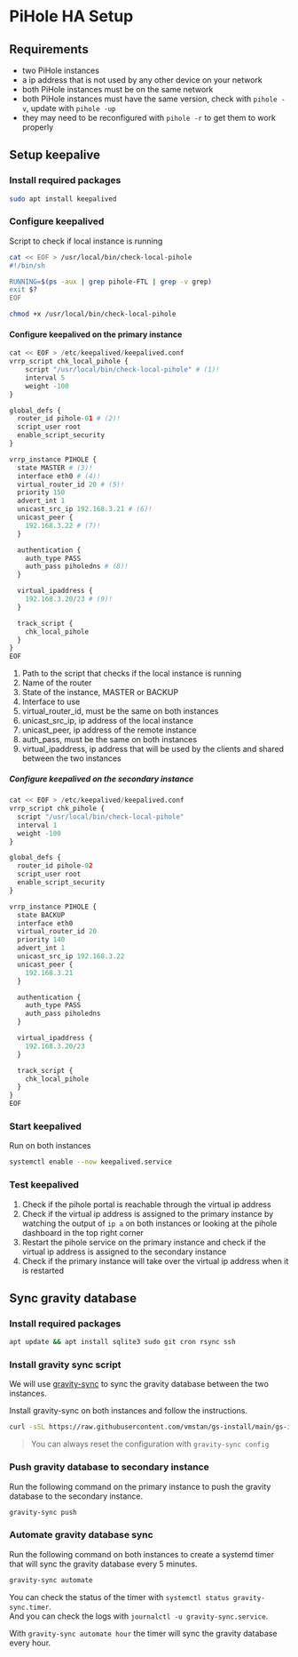 # PiHole HA Setup

## Requirements

- two PiHole instances
- a ip address that is not used by any other device on your network
- both PiHole instances must be on the same network
- both PiHole instances must have the same version, check with `pihole -v`, update with `pihole -up`
- they may need to be reconfigured with `pihole -r` to get them to work properly

## Setup keepalive

### Install required packages

```bash
sudo apt install keepalived
```

### Configure keepalived

Script to check if local instance is running

```bash
cat << EOF > /usr/local/bin/check-local-pihole
#!/bin/sh

RUNNING=$(ps -aux | grep pihole-FTL | grep -v grep)
exit $?
EOF

chmod +x /usr/local/bin/check-local-pihole
```

#### Configure keepalived on the primary instance

```python
cat << EOF > /etc/keepalived/keepalived.conf
vrrp_script chk_local_pihole {
    script "/usr/local/bin/check-local-pihole" # (1)!
    interval 5
    weight -100
}

global_defs {
  router_id pihole-01 # (2)!
  script_user root
  enable_script_security
}

vrrp_instance PIHOLE {
  state MASTER # (3)!
  interface eth0 # (4)!
  virtual_router_id 20 # (5)!
  priority 150
  advert_int 1
  unicast_src_ip 192.168.3.21 # (6)!
  unicast_peer {
    192.168.3.22 # (7)!
  }

  authentication {
    auth_type PASS
    auth_pass piholedns # (8)!
  }

  virtual_ipaddress {
    192.168.3.20/23 # (9)!
  }

  track_script {
    chk_local_pihole
  }
}
EOF
```

1. Path to the script that checks if the local instance is running
2. Name of the router
3. State of the instance, MASTER or BACKUP
4. Interface to use
5. virtual_router_id, must be the same on both instances
6. unicast_src_ip, ip address of the local instance
7. unicast_peer, ip address of the remote instance
8. auth_pass, must be the same on both instances
9. virtual_ipaddress, ip address that will be used by the clients and shared between the two instances

##### Configure keepalived on the secondary instance

```python
cat << EOF > /etc/keepalived/keepalived.conf
vrrp_script chk_pihole {
  script "/usr/local/bin/check-local-pihole"
  interval 1
  weight -100
}

global_defs {
  router_id pihole-02
  script_user root
  enable_script_security
}

vrrp_instance PIHOLE {
  state BACKUP
  interface eth0
  virtual_router_id 20
  priority 140
  advert_int 1
  unicast_src_ip 192.168.3.22
  unicast_peer {
    192.168.3.21
  }

  authentication {
    auth_type PASS
    auth_pass piholedns
  }

  virtual_ipaddress {
    192.168.3.20/23
  }

  track_script {
    chk_local_pihole
  }
}
EOF
```

### Start keepalived

Run on both instances

```bash
systemctl enable --now keepalived.service
```

### Test keepalived

1. Check if the pihole portal is reachable through the virtual ip address
2. Check if the virtual ip address is assigned to the primary instance by watching the output of `ip a` on both instances
    or looking at the pihole dashboard in the top right corner
3. Restart the pihole service on the primary instance and check if the virtual ip address is assigned to the secondary instance
4. Check if the primary instance will take over the virtual ip address when it is restarted

## Sync gravity database

### Install required packages

```bash
apt update && apt install sqlite3 sudo git cron rsync ssh
```

### Install gravity sync script

We will use [gravity-sync](https://github.com/vmstan/gravity-sync) to sync the gravity database between the two instances.

Install gravity-sync on both instances and follow the instructions.

```bash
curl -sSL https://raw.githubusercontent.com/vmstan/gs-install/main/gs-install.sh | bash
```

> You can always reset the configuration with `gravity-sync config`

### Push gravity database to secondary instance

Run the following command on the primary instance to push the gravity database to the secondary instance.

```bash
gravity-sync push
```

### Automate gravity database sync

Run the following command on both instances to create a systemd timer that will sync the gravity database every 5 minutes.

```bash
gravity-sync automate
```

You can check the status of the timer with `systemctl status gravity-sync.timer`.  
And you can check the logs with `journalctl -u gravity-sync.service`.

With `gravity-sync automate hour` the timer will sync the gravity database every hour.
